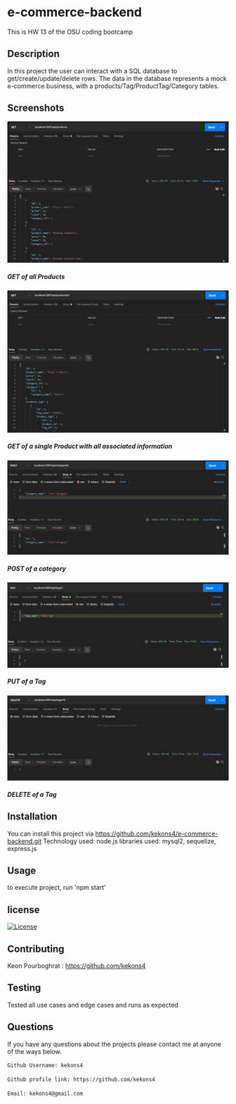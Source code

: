 # e-commerce-backend
This is HW 13 of the OSU coding bootcamp

## Description

In this project the user can interact with a SQL database to get/create/update/delete
rows. The data in the database represents a mock e-commerce business, with a 
products/Tag/ProductTag/Category tables.

## Screenshots

![Screenshot_one](/assets/screenshot_one.png)
##### GET of all Products

![Screenshot_two](/assets/screenshot_two.png)
##### GET of a single Product with all associated information

![Screenshot_three](/assets/screenshot_three.png)
##### POST of a category

![Screenshot_four](/assets/screenshot_four.png)
##### PUT of a Tag

![Screenshot_five](/assets/screenshot_five.png)
##### DELETE of a Tag

## Installation

You can install this project via https://github.com/kekons4/e-commerce-backend.git
Technology used: node.js
libraries used: mysql2, sequelize, express.js

## Usage

to execute project, run 'npm start'

## license

[![License](https://img.shields.io/badge/License-MIT-blue.svg)](https://opensource.org/licenses/MIT)

## Contributing

Keon Pourboghrat : https://github.com/kekons4

## Testing

Tested all use cases and edge cases and runs as expected

## Questions

If you have any questions about the projects please contact me at anyone of the ways below.

    Github Username: kekons4

    Github profile link: https://github.com/kekons4

    Email: kekons4@gmail.com